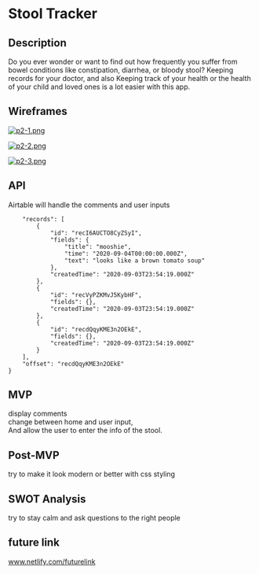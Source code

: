 # Stool Tracker

## Description 
Do you ever wonder or want to find out how frequently you suffer from bowel conditions like constipation, diarrhea, or bloody stool? Keeping records for your doctor, and also Keeping track of your health or the health of your child and loved ones is a lot easier with this app.

## Wireframes
[![p2-1.png](https://i.postimg.cc/K8gC1dVz/p2-1.png)](https://postimg.cc/ZW4wgDJt)

[![p2-2.png](https://i.postimg.cc/ZKXMzwRh/p2-2.png)](https://postimg.cc/9rtpGtZx)

[![p2-3.png](https://i.postimg.cc/KYDqLF5Z/p2-3.png)](https://postimg.cc/yJWy4M55)

## API 
Airtable will handle the comments and user inputs
```{
    "records": [
        {
            "id": "recI6AUCTO8CyZSyI",
            "fields": {
                "title": "mooshie",
                "time": "2020-09-04T00:00:00.000Z",
                "text": "looks like a brown tomato soup"
            },
            "createdTime": "2020-09-03T23:54:19.000Z"
        },
        {
            "id": "recVyPZKMvJ5KybHF",
            "fields": {},
            "createdTime": "2020-09-03T23:54:19.000Z"
        },
        {
            "id": "recdQqyKME3n2OEkE",
            "fields": {},
            "createdTime": "2020-09-03T23:54:19.000Z"
        }
    ],
    "offset": "recdQqyKME3n2OEkE"
}
```

## MVP
display comments <br>
change between home and user input, <br>
And allow the user to enter the info of the stool.

## Post-MVP 
try to make it look modern or better with css styling

## SWOT Analysis
try to stay calm and ask questions to the right people

## future link
www.netlify.com/futurelink
